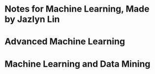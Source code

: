 # Notes for Machine Learning, Made by Jazlyn Lin

# Advanced Machine Learning
# Machine Learning and Data Mining
